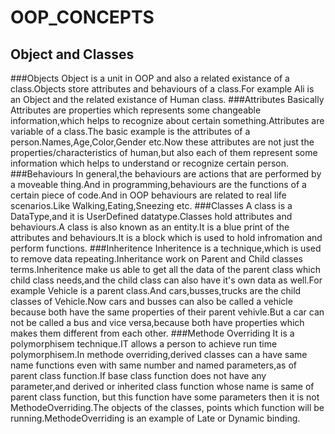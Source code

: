 # OOP_CONCEPTS
## Object and Classes
###Objects
Object is a unit in OOP and also a related existance of a class.Objects store attributes and behaviours of a class.For example Ali is an Object and the related existance of Human class.
###Attributes
Basically Attributes are properties which represents some changeable information,which helps to recognize about certain something.Attributes are variable of a class.The basic example is the attributes of a person.Names,Age,Color,Gender etc.Now these attributes are not just the properties/characteristics of human,but also each of them represent some information which helps to understand or recognize certain person.
###Behaviours
In general,the behaviours are actions that are performed by a moveable thing.And in programming,behaviours are the functions of a certain piece of code.And in OOP behaviours are related to real life scenarios.Like Walking,Eating,Sneezing etc.
###Classes
A class is a DataType,and it is UserDefined datatype.Classes hold attributes and behaviours.A class is also known as an entity.It is a blue print of the attributes and behaviours.It is a block which is used to hold infromation and perform functions.
###Inheritence
Inheritence is a technique,which is used to remove data repeating.Inheritance work on Parent and Child classes terms.Inheritence make us able to get all the data of the parent class which child class needs,and the child class can also have it's own data as well.For example Vehicle is a parent class.And cars,busses,trucks are the child classes of Vehicle.Now cars and busses can also be called a vehicle because both have the same properties of their parent vehivle.But a car can not be called a bus and vice versa,because both have properties which makes them different from each other.
###Methode Overriding
It is a polymorphisem technique.IT allows a person to achieve run time polymorphisem.In methode overriding,derived classes can a have same name functions even with same number and named parameters,as of parent class function.If base class function does not have any parameter,and derived or inherited class function whose name is same of parent class function, but this function have some parameters then it is not MethodeOverriding.The objects of the classes, points which function will be running.MethodeOverriding is an example of Late or Dynamic binding.

